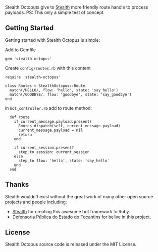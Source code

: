 Stealth Octoputs give to [Stealth](https://hellostealth.com) more friendly route handle to process payloads.
PS: This only a simple test of concept.

## Getting Started

Getting started with Stealth Octopus is simple:


Add to Gemfile

```
gem 'stealth-octopus'
```


Create `config/routes.rb` with this content

```
require 'stealth-octopus'

class Routes < StealthOctopus::Route
  match(/HELLO/, flow: 'hello', state: 'say_hello')
  match(/GOODBYE/, flow: 'goodbye', state: 'say_goodbye')
end
```

in `bot_controller.rb` add to route method:

```
  def route
    if current_message.payload.present?
      Routes.dispatch(self, current_message.payload)
      current_message.payload = nil
      return
    end

    if current_session.present?
      step_to session: current_session
    else
      step_to flow: 'hello', state: 'say_hello'
    end
  end
```


## Thanks

Stealth wouldn't exist without the great work of many other open source projects and people including:

* [Stealth](https://hellostealth.com) for creating this awesome bot framework to Ruby.
* [Defensoria Pública do Estado do Tocantins](http://www.defensoria.to.def.br) for belive in this project.

## License

Stealth Octopus source code is released under the MIT License.
